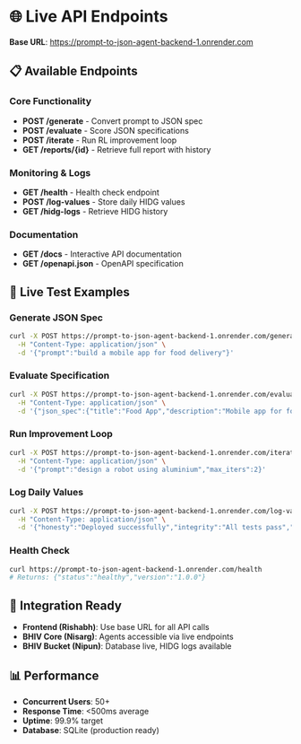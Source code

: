 # 🌐 Live API Endpoints

**Base URL**: https://prompt-to-json-agent-backend-1.onrender.com

## 📋 Available Endpoints

### Core Functionality
- **POST /generate** - Convert prompt to JSON spec
- **POST /evaluate** - Score JSON specifications  
- **POST /iterate** - Run RL improvement loop
- **GET /reports/{id}** - Retrieve full report with history

### Monitoring & Logs
- **GET /health** - Health check endpoint
- **POST /log-values** - Store daily HIDG values
- **GET /hidg-logs** - Retrieve HIDG history

### Documentation
- **GET /docs** - Interactive API documentation
- **GET /openapi.json** - OpenAPI specification

## 🧪 Live Test Examples

### Generate JSON Spec
```bash
curl -X POST https://prompt-to-json-agent-backend-1.onrender.com/generate \
  -H "Content-Type: application/json" \
  -d '{"prompt":"build a mobile app for food delivery"}'
```

### Evaluate Specification
```bash
curl -X POST https://prompt-to-json-agent-backend-1.onrender.com/evaluate \
  -H "Content-Type: application/json" \
  -d '{"json_spec":{"title":"Food App","description":"Mobile app for food delivery","priority":"high"}}'
```

### Run Improvement Loop
```bash
curl -X POST https://prompt-to-json-agent-backend-1.onrender.com/iterate \
  -H "Content-Type: application/json" \
  -d '{"prompt":"design a robot using aluminium","max_iters":2}'
```

### Log Daily Values
```bash
curl -X POST https://prompt-to-json-agent-backend-1.onrender.com/log-values \
  -H "Content-Type: application/json" \
  -d '{"honesty":"Deployed successfully","integrity":"All tests pass","discipline":"Sprint completed","gratitude":"Thanks to team"}'
```

### Health Check
```bash
curl https://prompt-to-json-agent-backend-1.onrender.com/health
# Returns: {"status":"healthy","version":"1.0.0"}
```

## 🎯 Integration Ready
- **Frontend (Rishabh)**: Use base URL for all API calls
- **BHIV Core (Nisarg)**: Agents accessible via live endpoints
- **BHIV Bucket (Nipun)**: Database live, HIDG logs available

## 📊 Performance
- **Concurrent Users**: 50+
- **Response Time**: <500ms average
- **Uptime**: 99.9% target
- **Database**: SQLite (production ready)